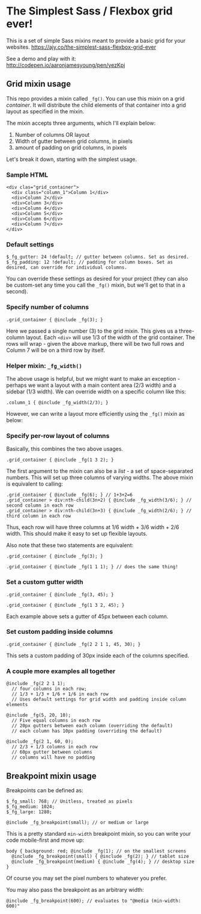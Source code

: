 # The Simplest Sass / Flexbox grid ever!

This is a set of simple Sass mixins meant to provide a basic grid for your websites.
<https://ajy.co/the-simplest-sass-flexbox-grid-ever>

See a demo and play with it: <http://codepen.io/aaronjamesyoung/pen/yezKpj>

## Grid mixin usage

This repo provides a mixin called `_fg()`. You can use this mixin on a grid
*container*. It will distribute the child elements of that container into a grid
layout as specified in the mixin.

The mixin accepts three arguments, which I'll explain below:

1. Number of columns OR layout
2. Width of gutter between grid columns, in pixels
3. amount of padding on grid columns, in pixels

Let's break it down, starting with the simplest usage.

### Sample HTML

```
<div clas="grid_container">
  <div class="column_1">Column 1</div>
  <div>Column 2</div>
  <div>Column 3</div>
  <div>Column 4</div>
  <div>Column 5</div>
  <div>Column 6</div>
  <div>Column 7</div>
</div>
```

### Default settings

```
$_fg_gutter: 24 !default; // gutter between columns. Set as desired.
$_fg_padding: 12 !default; // padding for column boxes. Set as desired, can override for individual columns.
```

You can override these settings as desired for your project (they can also be custom-set any time you call the `_fg()` mixin, but we'll get to that in a second).

### Specify number of columns

```
.grid_container { @include _fg(3); }
```

Here we passed a single number (3) to the grid mixin. This gives us a three-column
layout. Each `<div>` will use 1/3 of the width of the grid container. The rows
will wrap - given the above markup, there will be two full rows and Column 7
will be on a third row by itself.

### Helper mixin: `_fg_width()`

The above usage is helpful, but we might want to make an exception - perhaps we
want a layout with a main content area (2/3 width) and a sidebar (1/3 width).
We can override width on a specific column like this:

```
.column_1 { @include _fg_width(2/3); }
```

However, we can write a layout more efficiently using the `_fg()` mixin as below:

### Specify per-row layout of columns

Basically, this combines the two above usages.

```
.grid_container { @include _fg(1 3 2); }
```

The first argument to the mixin can also be a *list* - a set of space-separated
numbers. This will set up three columns of varying widths. The above mixin is
equivalent to calling:

```
.grid_container { @include _fg(6); } // 1+3+2=6
.grid_container > div:nth-child(3n+2) { @include _fg_width(3/6); } // second column in each row
.grid_container > div:nth-child(3n+3) { @include _fg_width(2/6); } // third column in each row
```

Thus, each row will have three columns at 1/6 width + 3/6 width + 2/6 width. This
should make it easy to set up flexible layouts.

Also note that these two statements are equivalent:

```
.grid_container { @include _fg(3); }
```

```
.grid_container { @include _fg(1 1 1); } // does the same thing!
```

### Set a custom gutter width

```
.grid_container { @include _fg(3, 45); }
```

```
.grid_container { @include _fg(1 3 2, 45); }
```

Each example above sets a gutter of 45px between each column.

### Set custom padding inside columns

```
.grid_container { @include _fg(2 2 1 1, 45, 30); }
```

This sets a custom padding of 30px inside each of the columns specified.

### A couple more examples all together

```
@include _fg(2 2 1 1);
  // four columns in each row;
  // 1/3 + 1/3 + 1/6 + 1/6 in each row
  // Uses default settings for grid width and padding inside column elements
```

```
@include _fg(5, 20, 10);
  // Five equal columns in each row
  // 20px gutters between each column (overriding the default)
  // each column has 10px padding (overriding the default)
```

```
@include _fg(2 1, 60, 0);
  // 2/3 + 1/3 columns in each row
  // 60px gutter between columns
  // columns will have no padding
```

## Breakpoint mixin usage

Breakpoints can be defined as:

```
$_fg_small: 768; // Unitless, treated as pixels
$_fg_medium: 1024;
$_fg_large: 1280;

@include _fg_breakpoint(small); // or medium or large
```

This is a pretty standard `min-width` breakpoint mixin, so you can write your code mobile-first
and move up:

```
body { background: red; @include _fg(1); // on the smallest screens
  @include _fg_breakpoint(small) { @include _fg(2); } // tablet size
  @include _fg_breakpoint(medium) { @include _fg(4); } // desktop size
}
```

Of course you may set the pixel numbers to whatever you prefer.

You may also pass the breakpoint as an arbitrary width:

```
@include _fg_breakpoint(600); // evaluates to "@media (min-width: 600)"
```